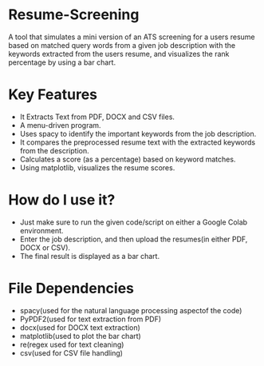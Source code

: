 # Resume-Screening 
A tool that simulates a mini version of an ATS screening for a users resume based on matched query words from a given job description with the keywords extracted from the users resume, and visualizes the rank percentage by using a bar chart. 

# Key Features
- It Extracts Text from PDF, DOCX and CSV files.
- A menu-driven program.
- Uses spacy to identify the important keywords from the job description.
- It compares the preprocessed resume text with the extracted keywords from the description.
- Calculates a score (as a percentage) based on keyword matches.
- Using matplotlib, visualizes the resume scores.

# How do I use it?
- Just make sure to run the given code/script on either a Google Colab environment.
- Enter the job description, and then upload the resumes(in either PDF, DOCX or CSV).
- The final result is displayed as a bar chart.

# File Dependencies
- spacy(used for the natural language processing aspectof the code)
- PyPDF2(used for text extraction from PDF)
- docx(used for DOCX text extraction)
- matplotlib(used to plot the bar chart)
- re(regex used for text cleaning)
- csv(used for CSV file handling)
